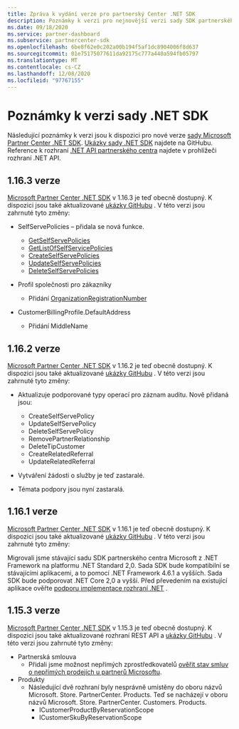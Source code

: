 ```yaml
---
title: Zpráva k vydání verze pro partnerský Center .NET SDK
description: Poznámky k verzi pro nejnovější verzi sady SDK partnerského centra .NET.
ms.date: 09/18/2020
ms.service: partner-dashboard
ms.subservice: partnercenter-sdk
ms.openlocfilehash: 6be8f62e0c202a00b194f5af1dc8904006f8d637
ms.sourcegitcommit: 01e75175077611da92175c777a440a594fb05797
ms.translationtype: MT
ms.contentlocale: cs-CZ
ms.lasthandoff: 12/08/2020
ms.locfileid: "97767155"
---
```

# <a name="net-sdk-release-notes"></a>Poznámky k verzi sady .NET SDK

Následující poznámky k verzi jsou k dispozici pro nové verze [sady Microsoft Partner Center .NET SDK](https://www.nuget.org/packages/Microsoft.Store.PartnerCenter). [Ukázky sady .NET SDK](https://github.com/Microsoft/Partner-Center-DotNet-Samples) najdete na GitHubu. Reference k rozhraní [.NET API partnerského centra](/dotnet/api/?view=partnercenter-dotnet-latest&preserve-view=true) najdete v prohlížeči rozhraní .NET API.

## <a name="version-1163"></a>1.16.3 verze

[Microsoft Partner Center .NET SDK](https://www.nuget.org/packages/Microsoft.Store.PartnerCenter/1.16.3) v 1.16.3 je teď obecně dostupný. K dispozici jsou také aktualizované [ukázky GitHubu](https://github.com/Microsoft/Partner-Center-DotNet-Samples) . V této verzi jsou zahrnuté tyto změny:

* SelfServePolicies – přidala se nová funkce.
  * [GetSelfServePolicies](get-a-self-serve-policy-by-id.md)
  * [GetListOfSelfServicePolicies](get-a-list-of-self-serve-policies.md)
  * [CreateSelfServePolicies](create-a-self-serve-policy.md)
  * [UpdateSelfServePolicies](update-a-self-serve-policy.md)
  * [DeleteSelfServePolicies](delete-a-self-serve-policy.md)

* Profil společnosti pro zákazníky
  * Přidání [OrganizationRegistrationNumber](create-a-customer.md)

* CustomerBillingProfile.DefaultAddress
  * Přidání MiddleName

## <a name="version-1162"></a>1.16.2 verze

[Microsoft Partner Center .NET SDK](https://www.nuget.org/packages/Microsoft.Store.PartnerCenter/1.16.2) v 1.16.2 je teď obecně dostupný. K dispozici jsou také aktualizované [ukázky GitHubu](https://github.com/Microsoft/Partner-Center-DotNet-Samples) . V této verzi jsou zahrnuté tyto změny:

* Aktualizuje podporované typy operací pro záznam auditu. Nově přidaná jsou:
  * CreateSelfServePolicy
  * UpdateSelfServePolicy
  * DeleteSelfServePolicy
  * RemovePartnerRelationship
  * DeleteTipCustomer
  * CreateRelatedReferral
  * UpdateRelatedReferral

* Vytváření žádosti o služby je teď zastaralé.
* Témata podpory jsou nyní zastaralá.


## <a name="version-1161"></a>1.16.1 verze

[Microsoft Partner Center .NET SDK](https://www.nuget.org/packages/Microsoft.Store.PartnerCenter/1.16.1) v 1.16.1 je teď obecně dostupný. K dispozici jsou také aktualizované [ukázky GitHubu](https://github.com/Microsoft/Partner-Center-DotNet-Samples) . V této verzi jsou zahrnuté tyto změny:

Migrovali jsme stávající sadu SDK partnerského centra Microsoft z .NET Framework na platformu .NET Standard 2,0. Sada SDK bude kompatibilní se stávajícími aplikacemi, a to pomocí .NET Framework 4.6.1 a vyšších. Sada SDK bude podporovat .NET Core 2,0 a vyšší. Před převedením na existující aplikace ověřte [podporu implementace rozhraní .NET](/dotnet/standard/net-standard) .   


## <a name="version-1153"></a>1.15.3 verze
[Microsoft Partner Center .NET SDK](https://www.nuget.org/packages/Microsoft.Store.PartnerCenter/1.15.3) v 1.15.3 je teď obecně dostupný. K dispozici jsou také aktualizované rozhraní REST API a [ukázky GitHubu](https://github.com/Microsoft/Partner-Center-DotNet-Samples) . V této verzi jsou zahrnuté tyto změny:

* Partnerská smlouva
  * Přidali jsme možnost nepřímých zprostředkovatelů [ověřit stav smluv o nepřímých prodejích u partnerů Microsoftu](verify-indirect-reseller-mpa-status.md).
* Produkty
  * Následující dvě rozhraní byly nesprávně umístěny do oboru názvů Microsoft. Store. PartnerCenter. Products. Teď se nacházejí v oboru názvů Microsoft. Store. PartnerCenter. Customers. Products.
    * ICustomerProductByReservationScope
    * ICustomerSkuByReservationScope
